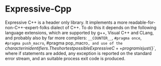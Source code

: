 # Expressive-Cpp

Expressive C++ is a header only library. It implements a more
readable-for-non-C++-expert-folks dialect of C++. To do this it depends
on the following language extensions, which are supported by g++, Visual
C++ and CLang, and probably also by far more compilers: `__COUNTER__`,
`#pragma once`, `#pragma push_macro`, #pragma pop_macro`, and use of the
`$` character in identifiers. The shortest possible Expressive C++
program is `$just{}`, where if statements are added, any exception is
reported on the standard error stream, and an suitable process exit code
is produced.

